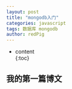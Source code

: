 ```yaml
---
layout: post
title: "mongodb入门"
categories: javascript
tags: 数据库 mongodb
author: redPig
---
```


* content  
 {:toc}
 
 ## 我的第一篇博文
 